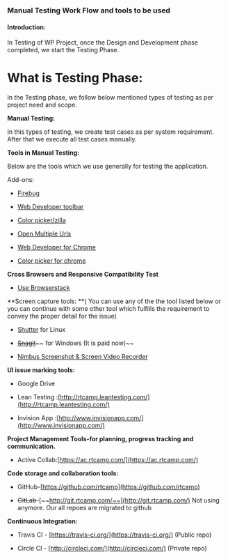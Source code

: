 ### Manual Testing Work Flow and tools to be used

#### Introduction:

In Testing of WP Project, once the Design and Development phase completed, we start the Testing Phase.

# What is Testing Phase:

In the Testing phase, we follow below mentioned types of testing as per project need and scope.

**Manual Testing:**

In this types of testing, we create test cases as per system requirement. After that we execute all test cases manually.

**Tools in Manual Testing:**

Below are the tools which we use generally for testing the application.

Add-ons:

* [Firebug](https://addons.mozilla.org/en-US/firefox/addon/firebug/)

* [Web Developer toolbar](https://addons.mozilla.org/en-us/firefox/addon/web-developer/)

* [Color picker/zilla](https://addons.mozilla.org/en-US/firefox/addon/colorzilla/)

* [Open Multiple Urls](https://chrome.google.com/webstore/detail/open-multiple-urls/oifijhaokejakekmnjmphonojcfkpbbh/related?hl=en)

* [Web Developer for Chrome](https://chrome.google.com/webstore/detail/web-developer/bfbameneiokkgbdmiekhjnmfkcnldhhm)

* [Color picker for chrome](https://chrome.google.com/webstore/detail/colorpick-eyedropper/ohcpnigalekghcmgcdcenkpelffpdolg?hl=en)

**Cross Browsers and Responsive Compatibility Test**

* [Use Browserstack ](https://www.browserstack.com)

**Screen capture tools: **\( You can use any of the the tool listed below or you can continue with some other tool which fulfills the requirement to convey the proper detail for the issue\)

* [Shutter](http://shutter-project.org/faq-help/ppa-installation-guide/) for Linux

* [~~Snagit~~](https://www.techsmith.com/snagit.html)~~ for Windows \(It is paid now\)~~

* [Nimbus Screenshot & Screen Video Recorder](https://chrome.google.com/webstore/detail/nimbus-screenshot-screen/bpconcjcammlapcogcnnelfmaeghhagj)

**UI issue marking tools:**

* Google Drive

* Lean Testing :[http://rtcamp.leantesting.com/](http://rtcamp.leantesting.com/)

* Invision App :[http://www.invisionapp.com/](http://www.invisionapp.com/)

**Project Management Tools-for planning, progress tracking and communication.**

* Active Collab:[https://ac.rtcamp.com/](https://ac.rtcamp.com/)

**Code storage and collaboration tools:**

* GitHub-[https://github.com/rtcamp](https://github.com/rtcamp)

* ~~GitLab-~~[~~http://git.rtcamp.com/~~](http://git.rtcamp.com/) Not using anymore. Our all repoes are migrated to github

**Continuous Integration:**

* Travis CI - [https://travis-ci.org/](https://travis-ci.org/) \(Public repo\)

* Circle CI - [http://circleci.com/](http://circleci.com/) \(Private repo\)




